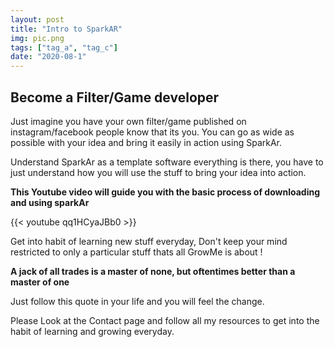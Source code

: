 ```yaml
---
layout: post
title: "Intro to SparkAR"
img: pic.png
tags: ["tag_a", "tag_c"]
date: "2020-08-1"
---
```


## Become a Filter/Game developer

Just imagine you have your own filter/game published on instagram/facebook people know that its you. You can go as wide as possible with your idea and bring it easily in action using SparkAr.

Understand SparkAr as a template software everything is there, you have to just understand how you will use the stuff to bring your idea into action.

**This Youtube video will guide you with the basic process of downloading and using sparkAr**

{{< youtube  qq1HCyaJBb0 >}}

Get into habit of learning new stuff everyday, Don't keep your mind restricted to only a particular stuff thats all GrowMe is about !

**A jack of all trades is a master of none, but oftentimes better than a master of one**

Just follow this quote in your life and you will feel the change.

Please Look at the Contact page and follow all my resources to get into the habit of learning and growing everyday.
